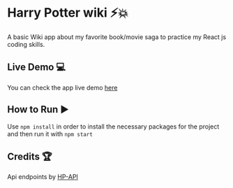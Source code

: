# Harry Potter wiki ⚡💥

A basic Wiki app about my favorite book/movie saga to practice my React js coding skills.

Live Demo 💻
--------------------------------

You can check the app live demo [here](https://harry-potter-wiki.herokuapp.com/)

How to Run ▶️
--------------------------------

Use `npm install` in order to install the necessary packages for the project and then run it with `npm start`

Credits 🏆
--------------------------------
Api endpoints by [HP-API](https://hp-api.herokuapp.com/)
